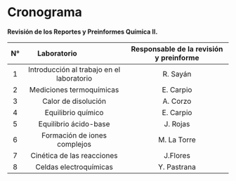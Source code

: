 # Cronograma
**Revisión de los Reportes y Preinformes Química II.**

|N°   | Laboratorio                   |Responsable de la revisión y preinforme|
|:---:| :----------------------------:|:-------------------------------------:|
|1|Introducción al trabajo en el laboratorio|R. Sayán| 
|2|Mediciones termoquímicas|E. Carpio| 
|3|Calor de disolución|A. Corzo|
|4|Equilibrio químico|E. Carpio|
|5|Equilibrio ácido-base|J. Rojas|
|6|Formación de iones complejos|M. La Torre|
|7|Cinética de las reacciones|J.Flores|
|8|Celdas electroquímicas|Y. Pastrana|
